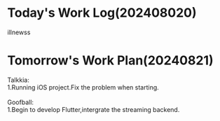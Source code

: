 # Today's Work Log(202408020)
illnewss
# Tomorrow's Work Plan(20240821)
Talkkia:\
1.Running iOS project.Fix the problem when starting.\
<br/>
Goofball:\
1.Begin to develop Flutter,intergrate the streaming backend.